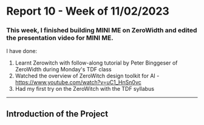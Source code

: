 # Report 10 - Week of 11/02/2023 #

### This week, I finished building MINI ME on ZeroWidth and edited the presentation video for MINI ME. 
I have done:
1. Learnt Zerowitch with follow-along tutorial by Peter Binggeser of ZeroWidth during Monday's TDF class
2. Watched the overview of ZeroWitch design toolkit for AI -https://www.youtube.com/watch?v=uC1_HnSn0vc
3. Had my first try on the ZeroWitch with the TDF syllabus

---

## Introduction of the Project ##
